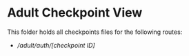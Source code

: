 # Adult Checkpoint View

This folder holds all checkpoints files for the following routes:

- _/adult/auth/[checkpoint ID]_
